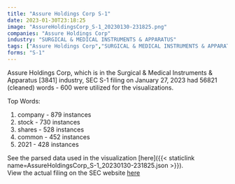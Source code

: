 ```yaml
---
title: "Assure Holdings Corp S-1"
date: 2023-01-30T23:18:25
image: "AssureHoldingsCorp_S-1_20230130-231825.png"
companies: "Assure Holdings Corp"
industry: "SURGICAL & MEDICAL INSTRUMENTS & APPARATUS"
tags: ["Assure Holdings Corp","SURGICAL & MEDICAL INSTRUMENTS & APPARATUS","01-27-2023","S-1"]
forms: "S-1"
---
```

Assure Holdings Corp, which is in the Surgical & Medical Instruments & Apparatus [3841] industry, SEC S-1 filing on January 27, 2023 had 56821 (cleaned) words - 600 were utilized for the visualizations.

Top Words:
1. company - 879 instances
2. stock - 730 instances
3. shares - 528 instances
4. common - 452 instances
5. 2021 - 428 instances


See the parsed data used in the visualization [here]({{< staticlink name=AssureHoldingsCorp_S-1_20230130-231825.json >}}).  
View the actual filing on the SEC website [here](https://www.sec.gov/Archives/edgar/data/1798270/0001410578-23-000041.txt)